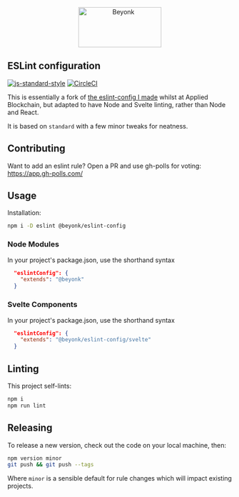 <p align="center">
  <img width="186" height="90" src="https://user-images.githubusercontent.com/218949/44782765-377e7c80-ab80-11e8-9dd8-fce0e37c235b.png" alt="Beyonk" />
</p>

## ESLint configuration

[![js-standard-style](https://img.shields.io/badge/code%20style-standard-brightgreen.svg)](http://standardjs.com) [![CircleCI](https://circleci.com/gh/beyonk-adventures/eslint-config.svg?style=shield)](https://circleci.com/gh/beyonk-adventures/eslint-config)

This is essentially a fork of [the eslint-config I made](https://github.com/appliedblockchain/eslint-config/) whilst at Applied Blockchain, but adapted to have Node and Svelte linting, rather than Node and React.

It is based on `standard` with a few minor tweaks for neatness.

## Contributing

Want to add an eslint rule? Open a PR and use gh-polls for voting: https://app.gh-polls.com/

## Usage

Installation:

```bash
npm i -D eslint @beyonk/eslint-config
```

### Node Modules

In your project's package.json, use the shorthand syntax

```json
  "eslintConfig": {
    "extends": "@beyonk"
  }
```

### Svelte Components

In your project's package.json, use the shorthand syntax

```json
  "eslintConfig": {
    "extends": "@beyonk/eslint-config/svelte"
  }
```

## Linting

This project self-lints:

```bash
npm i
npm run lint
```

## Releasing

To release a new version, check out the code on your local machine, then:

```bash
npm version minor
git push && git push --tags
```

Where `minor` is a sensible default for rule changes which will impact existing projects.
